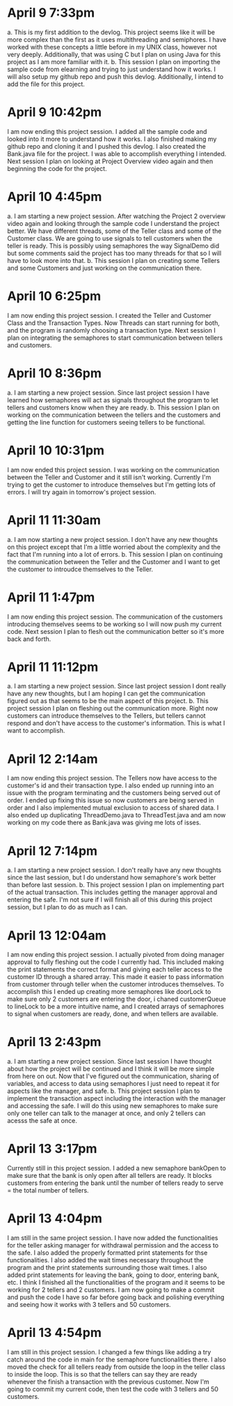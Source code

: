 # April 9 7:33pm

a. This is my first addition to the devlog. This project seems like it will be more complex than the first as it uses multithreading and semiphores. I have worked with these concepts a little before in my UNIX class, however not very deeply. Additionally, that was using C but I plan on using Java for this project as I am more familiar with it. 
b. This session I plan on importing the sample code from elearning and trying to just understand how it works. I will also setup my github repo and push this devlog. Additionally, I intend to add the file for this project. 


# April 9 10:42pm
I am now ending this project session. I added all the sample code and looked into it more to understand how it works. I also finished making my github repo and cloning it and I pushed this devlog. I also created the Bank.java file for the project. I was able to accomplish everything I intended. Next session I plan on looking at Project Overview video again and then beginning the code for the project. 


# April 10 4:45pm
a. I am starting a new project session. After watching the Project 2 overview video again and looking through the sample code I understand the project better. We have different threads, some of the Teller class and some of the Customer class. We are going to use signals to tell customers when the teller is ready. This is possibly using semaphores the way SignalDemo did but some comments said the project has too many threads for that so I will have to look more into that. 
b. This session I plan on creating some Tellers and some Customers and just working on the communication there. 


# April 10 6:25pm
I am now ending this project session. I created the Teller and Customer Class and the Transaction Types. Now Threads can start running for both, and the program is randomly choosing a transaction type. Next session I plan on integrating the semaphores to start communication between tellers and customers. 


# April 10 8:36pm
a. I am starting a new project session. Since last project session I have learned how semaphores will act as signals throughout the program to let tellers and customers know when they are ready.
b. This session I plan on working on the communication between the tellers and the customers and getting the line function for customers seeing tellers to be functional. 

# April 10 10:31pm
I am now ended this project session. I was working on the communication between the Teller and Customer and it still isn't working. Currently I'm trying to get the customer to introduce themselves but I'm getting lots of errors. I will try again in tomorrow's project session. 

# April 11 11:30am
a. I am now starting a new project session. I don't have any new thoughts on this project except that I'm a little worried about the complexity and the fact that I'm running into a lot of errors. 
b. This session I plan on continuing the communication between the Teller and the Customer and I want to get the customer to introudce themselves to the Teller. 

# April 11 1:47pm
I am now ending this project session. The communication of the customers introducing themselves seems to be working so I will now push my current code. Next session I plan to flesh out the communication better so it's more back and forth. 

# April 11 11:12pm
a. I am starting a new project session. Since last project session I dont really have any new thoughts, but I am hoping I can get the communication figured out as that seems to be the main aspect of this project. 
b. This project session I plan on fleshing out the communication more. Right now customers can introduce themselves to the Tellers, but tellers cannot respond and don't have access to the customer's information. This is what I want to accomplish. 

# April 12 2:14am
I am now ending this project session. The Tellers now have access to the customer's id and their transaction type. I also ended up running into an issue with the program terminating and the customers being served out of order. I ended up fixing this issue so now customers are being served in order and I also implemented mutual exclusion to access of shared data. I also ended up duplicating ThreadDemo.java to ThreadTest.java and am now working on my code there as Bank.java was giving me lots of isses. 

# April 12 7:14pm
a. I am starting a new project session. I don't really have any new thoughts since the last session, but I do understand how semaphore's work better than before last session.
b. This project session I plan on implementing part of the actual transaction. This includes getting the manager approval and entering the safe. I'm not sure if I will finish all of this during this project session, but I plan to do as much as I can. 


# April 13 12:04am
I am now ending this project session. I actually pivoted from doing manager approval to fully fleshing out the code I currently had. This included making the print statements the correct format and giving each teller access to the customer ID through a shared array. This made it easier to pass information from customer through teller when the customer introduces themselves. To accomplish this I ended up creating more semaphores like doorLock to make sure only 2 customers are entering the door, i chaned customerQueue to lineLock to be a more intuitive name, and I created arrays of semaphores to signal when customers are ready, done, and when tellers are available.  


# April 13 2:43pm
a. I am starting a new project session. Since last session I have thought about how the project will be continued and I think it will be more simple from here on out. Now that I've figured out the communication, sharing of variables, and access to data using semaphores I just need to repeat it for aspects like the manager, and safe. 
b. This project session I plan to implement the transaction aspect including the interaction with the manager and accessing the safe. I will do this using new semaphores to make sure only one teller can talk to the manager at once, and only 2 tellers can acesss the safe at once. 

# April 13 3:17pm
Currently still in this project session. I added a new semaphore bankOpen to make sure that the bank is only open after all tellers are ready. It blocks customers from entering the bank until the number of tellers ready to serve = the total number of tellers. 

# April 13 4:04pm
I am still in the same project session. I have now added the functionalities for the teller asking manager for withdrawal permission and the access to the safe. I also added the properly formatted print statements for thse functionalities. I also added the wait times necessary throughout the program and the print statements surrounding those wait times. I also added print statements for leaving the bank, going to door, entering bank, etc. I think I finished all the functionalities of the program and it seems to be working for 2 tellers and 2 customers. I am now going to make a commit and push the code I have so far before going back and polishing everything and seeing how it works with 3 tellers and 50 customers. 


# April 13 4:54pm
I am still in this project session. I changed a few things like adding a try catch around the code in main for the semaphore functionalities there. I also moved the check for all tellers ready from outside the loop in the teller class to inside the loop. This is so that the tellers can say they are ready whenever the finish a transaction with the previous customer. Now I'm going to commit my current code, then test the code with 3 tellers and 50 customers.



